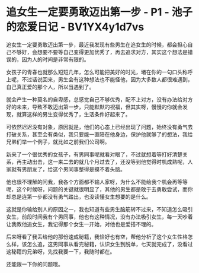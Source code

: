 # 追女生一定要勇敢迈出第一步 - P1 - 池子的恋爱日记 - BV1YX4y1d7vs

追女生一定要勇敢迈出第一步，最近我发现有些男生在追女生的时候，都会担心自己不够好，会想要不要等自己变得更加优秀了，再去追求对方，其实这个想法是错误的，因为人的时间是非常有限的。

女孩子的青春也就那么短短几年，怎么可能把美好的时光，堵在你的一句口头称呼上呢，不过话说回来，男生会有这种想法也不能怪他，因为大多数人都很难遇到，自己真正爱的那个人，所以当遇到了。

就会产生一种莫名的自卑感，总感觉自己不够优秀，配不上对方，没有办法给对方好的未来，导致不敢迈出第一步，只能默默的祝福，但其实呀，慢慢的你就会发现，就算这样的男生变得优秀了，生活条件好起来了。

可依然迟迟没有对象，原因就是，他们的心态上已经出现了问题，始终没有勇气去打破关系，甚至会有类似，我只要能一直陪在他身边，保护他就够了的想法，我给兄弟们举一个例子，就比如之前我们公司啊。

新来了一个很优秀的女孩子，有男同事呢就看对眼了，不过就想着等打好清楚关系，再主动出击，这一来二去的就几个月过去了，还没等到他觉得时机成熟呢，人家就有男朋友了，给这个男同事整得是摸不着头脑。

他也很不理解的问我，我各个方面都不输人家呀，为什么不能给我个机会再等等呢，这个时候呀，问题的关键就很明显了，其他的男生都是敢于去勇敢尝试，而你却总是连第一步都没有勇气踏出，也没读懂女生想要的是什么。

这就是你输给别人的原因之一，我也知道有些男生脑筋转不过来，不知道怎么吸引女生，前段时间我有个男同事，他也有这种情况，没有办法吸引女生，每一天吵着让我教他追女生，我记得那个女生一开始，对他也是爱搭不理的。

后来呀看了我丢给他的那份速成秘籍，我恰好也有空，帮他分析了这个女生性格怎么样，该怎么追，这男同事从看完秘籍，认识女生到脱单，七天就完成了，没看过这秘籍的兄弟呀，先找我要一下，我随时都在。

还能跟一下你的问题哦。